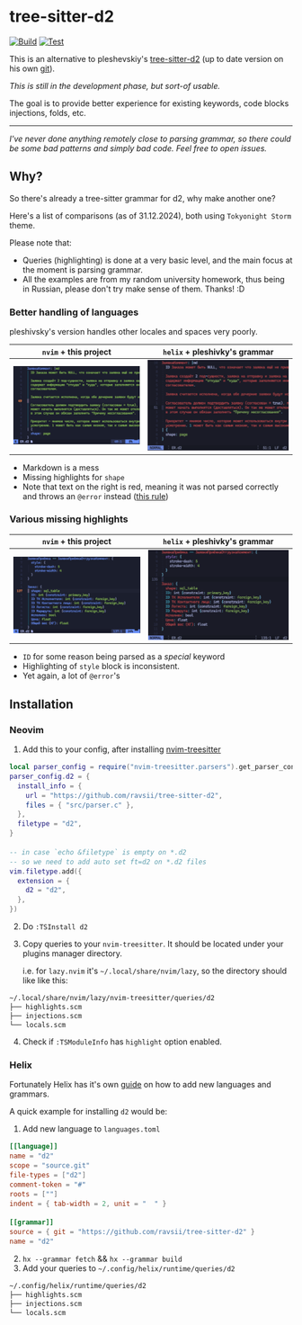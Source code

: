 # tree-sitter-d2

[![Build](https://github.com/ravsii/tree-sitter-d2/actions/workflows/build.yml/badge.svg?branch=main)](https://github.com/ravsii/tree-sitter-d2/actions/workflows/build.yml)
[![Test](https://github.com/ravsii/tree-sitter-d2/actions/workflows/test.yml/badge.svg?branch=main)](https://github.com/ravsii/tree-sitter-d2/actions/workflows/test.yml)

This is an alternative to pleshevskiy's [tree-sitter-d2] (up to date version on his own [git]).

[tree-sitter-d2]: https://github.com/pleshevskiy/tree-sitter-d2
[git]: https://git.pleshevski.ru/pleshevskiy/tree-sitter-d2

_This is still in the development phase, but sort-of usable._

The goal is to provide better experience for existing keywords, code blocks
injections, folds, etc.

---

_I've never done anything remotely close to parsing grammar, so there could be
some bad patterns and simply bad code. Feel free to open issues._

## Why?

So there's already a tree-sitter grammar for d2, why make another one?

Here's a list of comparisons (as of 31.12.2024), both using `Tokyonight Storm`
theme.

Please note that:

- Queries (highlighting) is done at a very basic level, and the main focus at
  the moment is parsing grammar.
- All the examples are from my random university homework, thus being in
  Russian, please don't try make sense of them. Thanks! :D

### Better handling of languages

pleshivsky's version handles other locales and spaces very poorly.

| `nvim` + this project               | `helix` + pleshivky's grammar            |
| ----------------------------------- | ---------------------------------------- |
| ![this](./img/comparison1-nvim.png) | ![pleshiski's](./img/comparison1-hx.png) |

- Markdown is a mess
- Missing highlights for `shape`
- Note that text on the right is red, meaning it was not parsed correctly and
  throws an `@error` instead ([this rule])

[this rule]: https://git.pleshevski.ru/pleshevskiy/tree-sitter-d2/src/branch/main/queries/highlights.scm#L61

### Various missing highlights

| `nvim` + this project               | `helix` + pleshivky's grammar            |
| ----------------------------------- | ---------------------------------------- |
| ![this](./img/comparison2-nvim.png) | ![pleshiski's](./img/comparison2-hx.png) |

- `ID` for some reason being parsed as a _special_ keyword
- Highlighting of `style` block is inconsistent.
- Yet again, a lot of `@error`'s

## Installation

### Neovim

1. Add this to your config, after installing [nvim-treesitter]

[nvim-treesitter]: https://github.com/nvim-treesitter/nvim-treesitter

```lua
local parser_config = require("nvim-treesitter.parsers").get_parser_configs()
parser_config.d2 = {
  install_info = {
    url = "https://github.com/ravsii/tree-sitter-d2",
    files = { "src/parser.c" },
  },
  filetype = "d2",
}

-- in case `echo &filetype` is empty on *.d2
-- so we need to add auto set ft=d2 on *.d2 files
vim.filetype.add({
  extension = {
    d2 = "d2",
  },
})
```

2. Do `:TSInstall d2`

3. Copy queries to your `nvim-treesitter`. It should be located under your
   plugins manager directory.

   i.e. for `lazy.nvim` it's `~/.local/share/nvim/lazy`, so the directory
   should like like this:

```text
~/.local/share/nvim/lazy/nvim-treesitter/queries/d2
├── highlights.scm
├── injections.scm
└── locals.scm
```

4. Check if `:TSModuleInfo` has `highlight` option enabled.

### Helix

Fortunately Helix has it's own [guide] on how to add new languages and
grammars.

[guide]: https://docs.helix-editor.com/guides/adding_languages.html

A quick example for installing `d2` would be:

1. Add new language to `languages.toml`

```toml
[[language]]
name = "d2"
scope = "source.git"
file-types = ["d2"]
comment-token = "#"
roots = [""]
indent = { tab-width = 2, unit = "  " }

[[grammar]]
source = { git = "https://github.com/ravsii/tree-sitter-d2" }
name = "d2"

```

2. `hx --grammar fetch` && `hx --grammar build`
3. Add your queries to `~/.config/helix/runtime/queries/d2`

```text
~/.config/helix/runtime/queries/d2
├── highlights.scm
├── injections.scm
└── locals.scm
```
